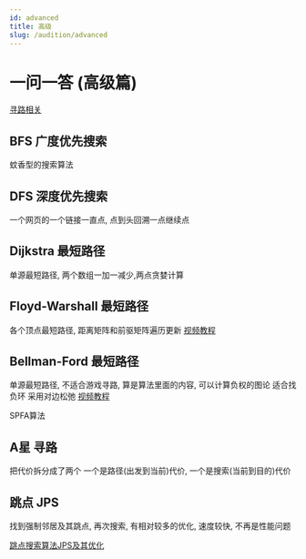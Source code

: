 ```yaml
---
id: advanced
title: 高级
slug: /audition/advanced
---
```


# 一问一答 (高级篇)

[寻路相关](https://www.redblobgames.com/)

## BFS 广度优先搜索

蚊香型的搜索算法

## DFS 深度优先搜索

一个网页的一个链接一直点, 点到头回溯一点继续点

## Dijkstra 最短路径

单源最短路径, 两个数组一加一减少,两点贪婪计算

## Floyd-Warshall 最短路径

各个顶点最短路径, 距离矩阵和前驱矩阵遍历更新
[视频教程](https://www.bilibili.com/video/BV1K5411f7G7)

## Bellman-Ford 最短路径

单源最短路径, 不适合游戏寻路, 算是算法里面的内容, 可以计算负权的图论 适合找负环 采用对边松弛
[视频教程](https://www.bilibili.com/video/BV1p44y1W78N)

SPFA算法

## A星 寻路

把代价拆分成了两个 一个是路径(出发到当前)代价, 一个是搜索(当前到目的)代价

## 跳点 JPS

找到强制邻居及其跳点, 再次搜索, 有相对较多的优化, 速度较快, 不再是性能问题

[跳点搜索算法JPS及其优化](https://blog.csdn.net/yjxxtd/article/details/93506231)
